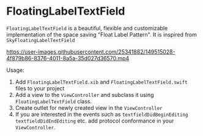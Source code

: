 # FloatingLabelTextField

`FloatingLabelTextField` is a beautiful, flexible and customizable implementation of the space saving "Float Label Pattern". It is inspired from `SkyFloatingLabelTextField`


https://user-images.githubusercontent.com/25341882/149515028-4f879b86-8376-4011-8a5a-35d027d36570.mp4

Usage:

1. Add `FloatingLabelTextField.xib` and `FloatingLabelTextField.swift` files to your project
2. Add a view to the `ViewController` and subclass it using `FloatingLabelTextField` class.
3. Create outlet for newly created view in the `ViewController`
4. If you are interested in the events such as `textfieldDidBeginEditing` `textfieldDidEndEditing` etc. add protocol conformance in your `ViewController`.
